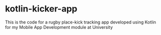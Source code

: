 # kotlin-kicker-app
This is the code for a rugby place-kick tracking app developed using Kotlin for my Mobile App Development module at University
